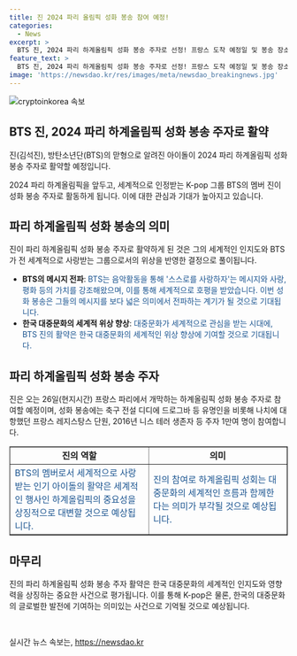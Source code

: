 ```yaml
---
title: 진 2024 파리 올림픽 성화 봉송 참여 예정!
categories:
  - News
excerpt: >
  BTS 진, 2024 파리 하계올림픽 성화 봉송 주자로 선정! 프랑스 도착 예정일 및 봉송 장소·일정은 비공개. 세계적인 가수로 알려진 진은 BTS 활동을 통해 사랑과 평화를 전하는 메시지를 전파, 봉송 주자로 낙점된 것으로 보입니다.
feature_text: >
  BTS 진, 2024 파리 하계올림픽 성화 봉송 주자로 선정! 프랑스 도착 예정일 및 봉송 장소·일정은 비공개. 세계적인 가수로 알려진 진은 BTS 활동을 통해 사랑과 평화를 전하는 메시지를 전파, 봉송 주자로 낙점된 것으로 보입니다.
image: 'https://newsdao.kr/res/images/meta/newsdao_breakingnews.jpg'
---
```


<p><img src="https://newsdao.kr/res/images/meta/newsdao_breakingnews.jpg" alt="cryptoinkorea 속보" /></p>

<h2 data-ke-size="size26">BTS 진, 2024 파리 하계올림픽 성화 봉송 주자로 활약</h2>

<p>진(김석진), 방탄소년단(BTS)의 맏형으로 알려진 아이돌이 2024 파리 하계올림픽 성화 봉송 주자로 활약할 예정입니다.</p>

<p data-ke-size="size16">2024 파리 하계올림픽을 앞두고, 세계적으로 인정받는 K-pop 그룹 BTS의 멤버 진이 성화 봉송 주자로 활동하게 됩니다. 이에 대한 관심과 기대가 높아지고 있습니다.</p>

<h2 data-ke-size="size24">파리 하계올림픽 성화 봉송의 의미</h2>

<p data-ke-size="size16">진이 파리 하계올림픽 성화 봉송 주자로 활약하게 된 것은 그의 세계적인 인지도와 BTS가 전 세계적으로 사랑받는 그룹으로서의 위상을 반영한 결정으로 풀이됩니다.</p>

<ul>
    <li><b>BTS의 메시지 전파</b>: <span style="color: #1a5490;">BTS는 음악활동을 통해 '스스로를 사랑하자'는 메시지와 사랑, 평화 등의 가치를 강조해왔으며, 이를 통해 세계적으로 호평을 받았습니다. 이번 성화 봉송은 그들의 메시지를 보다 넓은 의미에서 전파하는 계기가 될 것으로 기대됩니다.</span></li>
    <li><b>한국 대중문화의 세계적 위상 향상</b>: <span style="color: #1a5490;">대중문화가 세계적으로 관심을 받는 시대에, BTS 진의 활약은 한국 대중문화의 세계적인 위상 향상에 기여할 것으로 기대됩니다.</span></li>
</ul>

<h2 data-ke-size="size24">파리 하계올림픽 성화 봉송 주자</h2>

<p data-ke-size="size16">진은 오는 26일(현지시간) 프랑스 파리에서 개막하는 하계올림픽 성화 봉송 주자로 참여할 예정이며, 성화 봉송에는 축구 전설 디디에 드로그바 등 유명인을 비롯해 나치에 대항했던 프랑스 레지스탕스 단원, 2016년 니스 테러 생존자 등 주자 1만여 명이 참여합니다.</p>

<table style="width: 100%;" border="1">
<tbody>
<tr>
<td style="text-align: center; height: 17px;"><b>진의 역할</b></td>
<td style="text-align: center; height: 17px;"><b>의미</b></td>
</tr>
<tr>
<td style="text-align: left; width: 50%;"><span style="color: #1a5490;">BTS의 멤버로서 세계적으로 사랑받는 인기 아이돌의 활약은 세계적인 행사인 하계올림픽의 중요성을 상징적으로 대변할 것으로 예상됩니다.</span></td>
<td style="text-align: left; width: 50%;"><span style="color: #1a5490;">진의 참여로 하계올림픽 성회는 대중문화의 세계적인 흐름과 함께한다는 의미가 부각될 것으로 예상됩니다.</span></td>
</tr>
</tbody>
</table>

<h2 data-ke-size="size24">마무리</h2>

<p data-ke-size="size16">진의 파리 하계올림픽 성화 봉송 주자 활약은 한국 대중문화의 세계적인 인지도와 영향력을 상징하는 중요한 사건으로 평가됩니다. 이를 통해 K-pop은 물론, 한국의 대중문화의 글로벌한 발전에 기여하는 의미있는 사건으로 기억될 것으로 예상됩니다.</p>

<p data-ke-size="size16">&nbsp;</p>
실시간 뉴스 속보는, <a href="https://newsdao.kr" rel="dofollow">https://newsdao.kr</a>


